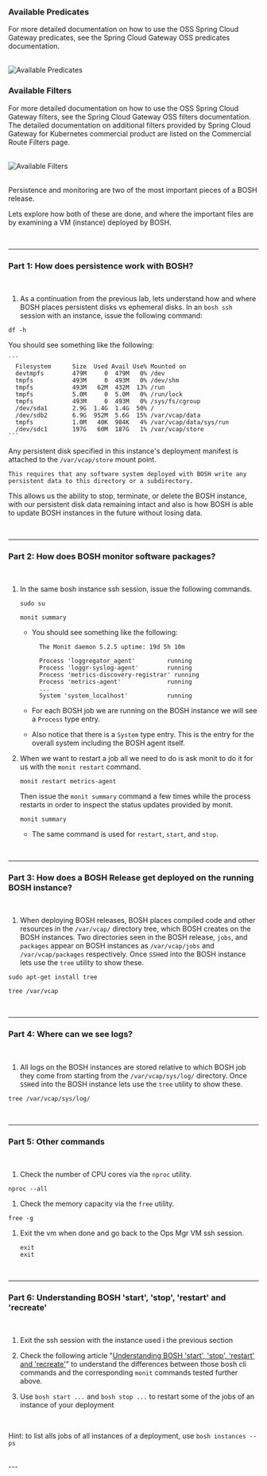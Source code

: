 
### Available Predicates

For more detailed documentation on how to use the OSS Spring Cloud Gateway predicates, see the Spring Cloud Gateway OSS predicates documentation.

<br/>

<img src="../images/predicates.png" alt="Available Predicates" style="border:none;"/>

<br/>

### Available Filters
For more detailed documentation on how to use the OSS Spring Cloud Gateway filters, see the Spring Cloud Gateway OSS filters documentation. The detailed documentation on additional filters provided by Spring Cloud Gateway for Kubernetes commercial product are listed on the Commercial Route Filters page.


<br/>

<img src="../images/filters.png" alt="Available Filters" style="border:none;"/>

<br/>

<br/>

Persistence and monitoring are two of the most important pieces of a BOSH release. 

Lets explore how both of these are done, and where the important files are by examining a VM (instance) deployed by BOSH.

<br/>

---

### Part 1: How does persistence work with BOSH?

<br/>

1. As a continuation from the previous lab, lets understand how and where BOSH places persistent disks vs ephemeral disks. In an `bosh ssh` session with an instance, issue the following command:

  ```execute
  df -h
  ```

  You should see something like the following:
    
    ```
      Filesystem      Size  Used Avail Use% Mounted on
      devtmpfs        479M     0  479M   0% /dev
      tmpfs           493M     0  493M   0% /dev/shm
      tmpfs           493M   62M  432M  13% /run
      tmpfs           5.0M     0  5.0M   0% /run/lock
      tmpfs           493M     0  493M   0% /sys/fs/cgroup
      /dev/sda1       2.9G  1.4G  1.4G  50% /
      /dev/sdb2       6.9G  952M  5.6G  15% /var/vcap/data
      tmpfs           1.0M   40K  984K   4% /var/vcap/data/sys/run
      /dev/sdc1       197G   60M  187G   1% /var/vcap/store
    ```

  Any persistent disk specified in this instance's deployment manifest is attached to the `/var/vcap/store` mount point.   

    This requires that any software system deployed with BOSH write any persistent data to this directory or a subdirectory.
  
  This allows us the ability to stop, terminate, or delete the BOSH instance, with our persistent disk data remaining intact and also is how BOSH is able to update BOSH instances in the future without losing data.

<br/>

---

### Part 2: How does BOSH monitor software packages?

<br/>

1. In the same bosh instance ssh session, issue the following commands.

    ```execute
    sudo su
    ```

    ```execute
    monit summary
    ```

    - You should see something like the following:
      ```  
        The Monit daemon 5.2.5 uptime: 19d 5h 10m

        Process 'loggregator_agent'         running
        Process 'loggr-syslog-agent'        running
        Process 'metrics-discovery-registrar' running
        Process 'metrics-agent'             running
        ...
        System 'system_localhost'           running
      ```

    - For each BOSH job we are running on the BOSH instance we will see a `Process` type entry. 

    - Also notice that there is a `System` type entry. This is the entry for the overall system including the BOSH agent itself.

1. When we want to restart a job all we need to do is ask monit to do it for us with the `monit restart` command.

    ```execute 
    monit restart metrics-agent
    ```

    Then issue the `monit summary` command a few times while the process restarts in order to inspect the status updates provided by monit.  

    ```execute
    monit summary
    ```

    - The same command is used for `restart`, `start`, and `stop`.

<br/>

---

### Part 3: How does a BOSH Release get deployed on the running BOSH instance?

<br/>

1. When deploying BOSH releases, BOSH places compiled code and other resources in the `/var/vcap/` directory tree, which BOSH creates on the BOSH instances. Two directories seen in the BOSH release, `jobs`, and `packages` appear on BOSH instances as `/var/vcap/jobs` and `/var/vcap/packages` respectively. Once `SSH`ed into the BOSH instance lets use the `tree` utility to show these.

```execute
sudo apt-get install tree
```

```execute
tree /var/vcap
```
<br/>

---

### Part 4: Where can we see logs?

<br/>

1. All logs on the BOSH instances are stored relative to which BOSH job they come from starting from the `/var/vcap/sys/log/` directory. Once `SSH`ed into the BOSH instance lets use the `tree` utility to show these.

  ```execute
  tree /var/vcap/sys/log/
  ```
<br/>

---

### Part 5: Other commands

<br/>

1. Check the number of CPU cores via the `nproc` utility.

  ```execute
  nproc --all
  ```

1. Check the memory capacity via the `free` utility.

  ```execute
  free -g
  ```

1. Exit the vm when done and go back to the Ops Mgr VM ssh session.

   ```execute
   exit
   exit
   ```

<br/>

---

### Part 6: Understanding BOSH 'start', 'stop', 'restart' and 'recreate'

<br/>

1. Exit the ssh session with the instance used i the previous section

1. Check the following article "[Understanding BOSH 'start', 'stop', 'restart' and 'recreate'](https://community.pivotal.io/s/article/understanding-bosh-start-stop-restart-and-recreate)" to understand the differences between those bosh cli commands and the corresponding `monit` commands tested further above.

1. Use `bosh start ...` and `bosh stop ...` to restart some of the jobs of an instance of your deployment

  <br/>

  Hint: to list alls jobs of all instances of a deployment, use `bosh instances --ps`


<br/>
---